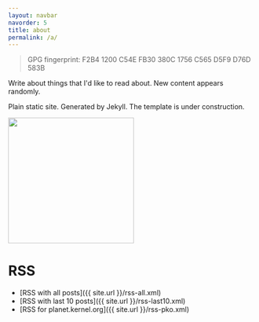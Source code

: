```yaml
---
layout: navbar
navorder: 5
title: about
permalink: /a/
---
```


<blockquote>GPG fingerprint:  F2B4 1200 C54E FB30 380C  1756 C565 D5F9 D76D 583B</blockquote>

Write about things that I'd like to read about. New content appears randomly.

Plain static site.  Generated by Jekyll.  The template is under construction.

<img src="{{ site.url }}/images/Men-at-work-148408.svg" width="256" height="256" />

# RSS

* [RSS with all posts]({{ site.url }}/rss-all.xml)
* [RSS with last 10 posts]({{ site.url }}/rss-last10.xml)
* [RSS for planet.kernel.org]({{ site.url }}/rss-pko.xml)
